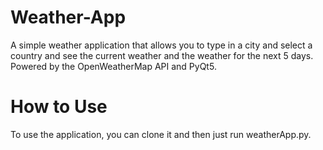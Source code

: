# Weather-App
A simple weather application that allows you to type in a city and select a country and see the current weather and the weather for the next 5 days. Powered by the OpenWeatherMap API and PyQt5.
# How to Use
To use the application, you can clone it and then just run weatherApp.py.

